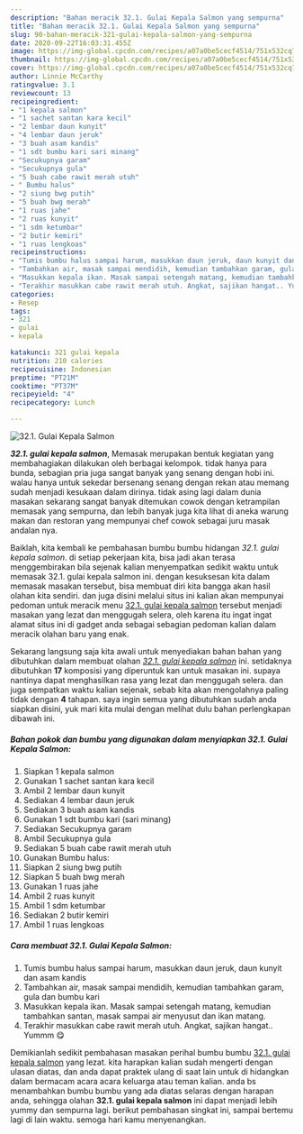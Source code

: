 ```yaml
---
description: "Bahan meracik 32.1. Gulai Kepala Salmon yang sempurna"
title: "Bahan meracik 32.1. Gulai Kepala Salmon yang sempurna"
slug: 90-bahan-meracik-321-gulai-kepala-salmon-yang-sempurna
date: 2020-09-22T16:03:31.455Z
image: https://img-global.cpcdn.com/recipes/a07a0be5cecf4514/751x532cq70/321-gulai-kepala-salmon-foto-resep-utama.jpg
thumbnail: https://img-global.cpcdn.com/recipes/a07a0be5cecf4514/751x532cq70/321-gulai-kepala-salmon-foto-resep-utama.jpg
cover: https://img-global.cpcdn.com/recipes/a07a0be5cecf4514/751x532cq70/321-gulai-kepala-salmon-foto-resep-utama.jpg
author: Linnie McCarthy
ratingvalue: 3.1
reviewcount: 13
recipeingredient:
- "1 kepala salmon"
- "1 sachet santan kara kecil"
- "2 lembar daun kunyit"
- "4 lembar daun jeruk"
- "3 buah asam kandis"
- "1 sdt bumbu kari sari minang"
- "Secukupnya garam"
- "Secukupnya gula"
- "5 buah cabe rawit merah utuh"
- " Bumbu halus"
- "2 siung bwg putih"
- "5 buah bwg merah"
- "1 ruas jahe"
- "2 ruas kunyit"
- "1 sdm ketumbar"
- "2 butir kemiri"
- "1 ruas lengkoas"
recipeinstructions:
- "Tumis bumbu halus sampai harum, masukkan daun jeruk, daun kunyit dan asam kandis"
- "Tambahkan air, masak sampai mendidih, kemudian tambahkan garam, gula dan bumbu kari"
- "Masukkan kepala ikan. Masak sampai setengah matang, kemudian tambahkan santan, masak sampai air menyusut dan ikan matang."
- "Terakhir masukkan cabe rawit merah utuh. Angkat, sajikan hangat.. Yummm 😋"
categories:
- Resep
tags:
- 321
- gulai
- kepala

katakunci: 321 gulai kepala 
nutrition: 210 calories
recipecuisine: Indonesian
preptime: "PT21M"
cooktime: "PT37M"
recipeyield: "4"
recipecategory: Lunch

---
```



![32.1. Gulai Kepala Salmon](https://img-global.cpcdn.com/recipes/a07a0be5cecf4514/751x532cq70/321-gulai-kepala-salmon-foto-resep-utama.jpg)

<b><i>32.1. gulai kepala salmon</i></b>, Memasak merupakan bentuk kegiatan yang membahagiakan dilakukan oleh berbagai kelompok. tidak hanya para bunda, sebagian pria juga sangat banyak yang senang dengan hobi ini. walau hanya untuk sekedar bersenang senang dengan rekan atau memang sudah menjadi kesukaan dalam dirinya. tidak asing lagi dalam dunia masakan sekarang sangat banyak ditemukan cowok dengan ketrampilan memasak yang sempurna, dan lebih banyak juga kita lihat di aneka warung makan dan restoran yang mempunyai chef cowok sebagai juru masak andalan nya.



Baiklah, kita kembali ke pembahasan bumbu bumbu hidangan <i>32.1. gulai kepala salmon</i>. di setiap pekerjaan kita, bisa jadi akan terasa menggembirakan bila sejenak kalian menyempatkan sedikit waktu untuk memasak 32.1. gulai kepala salmon ini. dengan kesuksesan kita dalam memasak masakan tersebut, bisa membuat diri kita bangga akan hasil olahan kita sendiri. dan juga disini melalui situs ini kalian akan mempunyai pedoman untuk meracik menu <u>32.1. gulai kepala salmon</u> tersebut menjadi masakan yang lezat dan menggugah selera, oleh karena itu ingat ingat alamat situs ini di gadget anda sebagai sebagian pedoman kalian dalam meracik olahan baru yang enak.


Sekarang langsung saja kita awali untuk menyediakan bahan bahan yang dibutuhkan dalam membuat olahan <u><i>32.1. gulai kepala salmon</i></u> ini. setidaknya dibutuhkan <b>17</b> komposisi yang diperuntuk kan untuk masakan ini. supaya nantinya dapat menghasilkan rasa yang lezat dan menggugah selera. dan juga sempatkan waktu kalian sejenak, sebab kita akan mengolahnya paling tidak dengan <b>4</b> tahapan. saya ingin semua yang dibutuhkan sudah anda siapkan disini, yuk mari kita mulai dengan melihat dulu bahan perlengkapan dibawah ini.

<!--inarticleads1-->

##### Bahan pokok dan bumbu yang digunakan dalam menyiapkan 32.1. Gulai Kepala Salmon:

1. Siapkan 1 kepala salmon
1. Gunakan 1 sachet santan kara kecil
1. Ambil 2 lembar daun kunyit
1. Sediakan 4 lembar daun jeruk
1. Sediakan 3 buah asam kandis
1. Gunakan 1 sdt bumbu kari (sari minang)
1. Sediakan Secukupnya garam
1. Ambil Secukupnya gula
1. Sediakan 5 buah cabe rawit merah utuh
1. Gunakan  Bumbu halus:
1. Siapkan 2 siung bwg putih
1. Siapkan 5 buah bwg merah
1. Gunakan 1 ruas jahe
1. Ambil 2 ruas kunyit
1. Ambil 1 sdm ketumbar
1. Sediakan 2 butir kemiri
1. Ambil 1 ruas lengkoas




<!--inarticleads2-->

##### Cara membuat 32.1. Gulai Kepala Salmon:

1. Tumis bumbu halus sampai harum, masukkan daun jeruk, daun kunyit dan asam kandis
1. Tambahkan air, masak sampai mendidih, kemudian tambahkan garam, gula dan bumbu kari
1. Masukkan kepala ikan. Masak sampai setengah matang, kemudian tambahkan santan, masak sampai air menyusut dan ikan matang.
1. Terakhir masukkan cabe rawit merah utuh. Angkat, sajikan hangat.. Yummm 😋




Demikianlah sedikit pembahasan masakan perihal bumbu bumbu <u>32.1. gulai kepala salmon</u> yang lezat. kita harapkan kalian sudah mengerti dengan ulasan diatas, dan anda dapat praktek ulang di saat lain untuk di hidangkan dalam bermacam acara acara keluarga atau teman kalian. anda bs menambahkan bumbu bumbu yang ada diatas selaras dengan harapan anda, sehingga olahan <b>32.1. gulai kepala salmon</b> ini dapat menjadi lebih yummy dan sempurna lagi. berikut pembahasan singkat ini, sampai bertemu lagi di lain waktu. semoga hari kamu menyenangkan.
